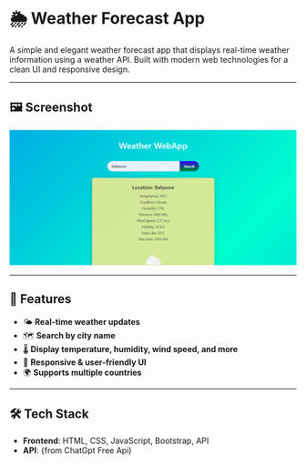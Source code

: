 # 🌦️ Weather Forecast App

A simple and elegant weather forecast app that displays real-time weather information using a weather API. Built with modern web technologies for a clean UI and responsive design.

---

## 🖼️ Screenshot

![Weather Forecast App Screenshot](https://github.com/suzenkumar/Weather-Forecast-app/blob/main/Screenshot%202025-08-05%20200715.png?raw=true)


---

## 🚀 Features

- 🌤️ **Real-time weather updates**  
- 🗺️ **Search by city name**  
- 🌡️ **Display temperature, humidity, wind speed, and more**  
- 🎨 **Responsive & user-friendly UI**  
- 🌍 **Supports multiple countries**  

---

## 🛠️ Tech Stack

- **Frontend**: HTML, CSS, JavaScript, Bootstrap, API  
- **API**: {from ChatGpt Free Api)
